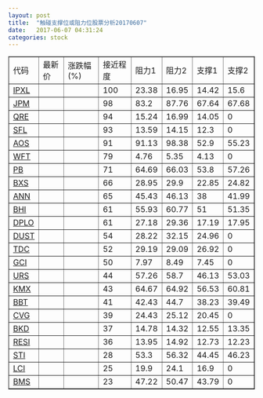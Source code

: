 ```yaml
---
layout: post
title:  "触碰支撑位或阻力位股票分析20170607"
date:   2017-06-07 04:31:24
categories: stock
---
```

<script type="text/javascript">
var stockList = []
stockList.push('gb_ipxl');
stockList.push('gb_jpm');
stockList.push('gb_qre');
stockList.push('gb_sfl');
stockList.push('gb_aos');
stockList.push('gb_wft');
stockList.push('gb_pb');
stockList.push('gb_bxs');
stockList.push('gb_ann');
stockList.push('gb_bhi');
stockList.push('gb_dplo');
stockList.push('gb_dust');
stockList.push('gb_tdc');
stockList.push('gb_gci');
stockList.push('gb_urs');
stockList.push('gb_kmx');
stockList.push('gb_bbt');
stockList.push('gb_cvg');
stockList.push('gb_bkd');
stockList.push('gb_resi');
stockList.push('gb_sti');
stockList.push('gb_lci');
stockList.push('gb_bms');
</script>
<table border="1">
 <tr>
 <td>代码</td>
 <td>最新价</td>
 <td>涨跌幅(%)</td>
 <td>接近程度</td>
 <td>阻力1</td>
 <td>阻力2</td>
 <td>支撑1</td>
 <td>支撑2</td>
</tr>
  <tr id="ipxl" class="green">
  <td><a href="http://stock.finance.sina.com.cn/usstock/quotes/IPXL.html" target="_blank">IPXL</a></td><td></td><td></td><td>100</td><td>23.38</td><td>16.95</td><td>14.42</td><td>15.6</td></tr>
  <tr id="jpm" class="red">
  <td><a href="http://stock.finance.sina.com.cn/usstock/quotes/JPM.html" target="_blank">JPM</a></td><td></td><td></td><td>98</td><td>83.2</td><td>87.76</td><td>67.64</td><td>67.68</td></tr>
  <tr id="qre" class="red">
  <td><a href="http://stock.finance.sina.com.cn/usstock/quotes/QRE.html" target="_blank">QRE</a></td><td></td><td></td><td>94</td><td>15.24</td><td>16.99</td><td>14.05</td><td>0</td></tr>
  <tr id="sfl" class="red">
  <td><a href="http://stock.finance.sina.com.cn/usstock/quotes/SFL.html" target="_blank">SFL</a></td><td></td><td></td><td>93</td><td>13.59</td><td>14.15</td><td>12.3</td><td>0</td></tr>
  <tr id="aos" class="green">
  <td><a href="http://stock.finance.sina.com.cn/usstock/quotes/AOS.html" target="_blank">AOS</a></td><td></td><td></td><td>91</td><td>91.13</td><td>98.38</td><td>52.9</td><td>55.23</td></tr>
  <tr id="wft" class="red">
  <td><a href="http://stock.finance.sina.com.cn/usstock/quotes/WFT.html" target="_blank">WFT</a></td><td></td><td></td><td>79</td><td>4.76</td><td>5.35</td><td>4.13</td><td>0</td></tr>
  <tr id="pb" class="red">
  <td><a href="http://stock.finance.sina.com.cn/usstock/quotes/PB.html" target="_blank">PB</a></td><td></td><td></td><td>71</td><td>64.69</td><td>66.03</td><td>53.8</td><td>57.26</td></tr>
  <tr id="bxs" class="red">
  <td><a href="http://stock.finance.sina.com.cn/usstock/quotes/BXS.html" target="_blank">BXS</a></td><td></td><td></td><td>66</td><td>28.95</td><td>29.9</td><td>22.85</td><td>24.82</td></tr>
  <tr id="ann" class="red">
  <td><a href="http://stock.finance.sina.com.cn/usstock/quotes/ANN.html" target="_blank">ANN</a></td><td></td><td></td><td>65</td><td>45.43</td><td>46.13</td><td>38</td><td>41.99</td></tr>
  <tr id="bhi" class="red">
  <td><a href="http://stock.finance.sina.com.cn/usstock/quotes/BHI.html" target="_blank">BHI</a></td><td></td><td></td><td>61</td><td>55.93</td><td>60.77</td><td>51</td><td>51.35</td></tr>
  <tr id="dplo" class="green">
  <td><a href="http://stock.finance.sina.com.cn/usstock/quotes/DPLO.html" target="_blank">DPLO</a></td><td></td><td></td><td>61</td><td>27.18</td><td>29.36</td><td>17.19</td><td>17.95</td></tr>
  <tr id="dust" class="red">
  <td><a href="http://stock.finance.sina.com.cn/usstock/quotes/DUST.html" target="_blank">DUST</a></td><td></td><td></td><td>54</td><td>28.22</td><td>32.15</td><td>24.96</td><td>0</td></tr>
  <tr id="tdc" class="green">
  <td><a href="http://stock.finance.sina.com.cn/usstock/quotes/TDC.html" target="_blank">TDC</a></td><td></td><td></td><td>52</td><td>29.19</td><td>29.09</td><td>26.92</td><td>0</td></tr>
  <tr id="gci" class="red">
  <td><a href="http://stock.finance.sina.com.cn/usstock/quotes/GCI.html" target="_blank">GCI</a></td><td></td><td></td><td>50</td><td>7.97</td><td>8.49</td><td>7.45</td><td>0</td></tr>
  <tr id="urs" class="green">
  <td><a href="http://stock.finance.sina.com.cn/usstock/quotes/URS.html" target="_blank">URS</a></td><td></td><td></td><td>44</td><td>57.26</td><td>58.7</td><td>46.13</td><td>53.03</td></tr>
  <tr id="kmx" class="green">
  <td><a href="http://stock.finance.sina.com.cn/usstock/quotes/KMX.html" target="_blank">KMX</a></td><td></td><td></td><td>43</td><td>64.67</td><td>64.92</td><td>56.53</td><td>60.81</td></tr>
  <tr id="bbt" class="red">
  <td><a href="http://stock.finance.sina.com.cn/usstock/quotes/BBT.html" target="_blank">BBT</a></td><td></td><td></td><td>41</td><td>42.43</td><td>44.7</td><td>38.23</td><td>39.49</td></tr>
  <tr id="cvg" class="red">
  <td><a href="http://stock.finance.sina.com.cn/usstock/quotes/CVG.html" target="_blank">CVG</a></td><td></td><td></td><td>39</td><td>24.43</td><td>25.12</td><td>20.45</td><td>0</td></tr>
  <tr id="bkd" class="red">
  <td><a href="http://stock.finance.sina.com.cn/usstock/quotes/BKD.html" target="_blank">BKD</a></td><td></td><td></td><td>37</td><td>14.78</td><td>14.32</td><td>12.55</td><td>13.35</td></tr>
  <tr id="resi" class="red">
  <td><a href="http://stock.finance.sina.com.cn/usstock/quotes/RESI.html" target="_blank">RESI</a></td><td></td><td></td><td>36</td><td>13.95</td><td>14.92</td><td>12.73</td><td>12.23</td></tr>
  <tr id="sti" class="green">
  <td><a href="http://stock.finance.sina.com.cn/usstock/quotes/STI.html" target="_blank">STI</a></td><td></td><td></td><td>28</td><td>53.3</td><td>56.32</td><td>44.45</td><td>46.23</td></tr>
  <tr id="lci" class="red">
  <td><a href="http://stock.finance.sina.com.cn/usstock/quotes/LCI.html" target="_blank">LCI</a></td><td></td><td></td><td>25</td><td>19.9</td><td>24.1</td><td>16.9</td><td>0</td></tr>
  <tr id="bms" class="green">
  <td><a href="http://stock.finance.sina.com.cn/usstock/quotes/BMS.html" target="_blank">BMS</a></td><td></td><td></td><td>23</td><td>47.22</td><td>50.47</td><td>43.79</td><td>0</td></tr>
</table>
